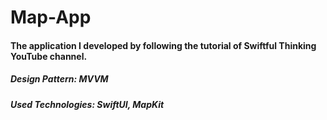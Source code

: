 # Map-App

#### The application I developed by following the tutorial of Swiftful Thinking YouTube channel.

##### Design Pattern: MVVM

##### Used Technologies: SwiftUI, MapKit
